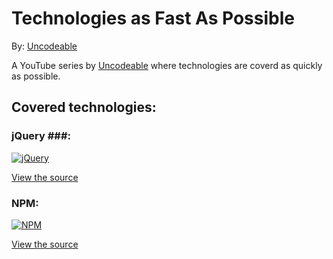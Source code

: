 # Technologies as Fast As Possible #


By: [Uncodeable](https://www.youtube.com/channel/UCHSy684DIkAEc-PHSI0hIUg)

A YouTube series by [Uncodeable](https://www.youtube.com/channel/UCHSy684DIkAEc-PHSI0hIUg) where technologies are coverd as quickly as possible.

## Covered technologies: ##
### jQuery ###:

[![jQuery](https://img.youtube.com/vi/VFh6eLDoqT8/0.jpg)](https://www.youtube.com/watch?v=VFh6eLDoqT8)

[View the source](jquery/jquery.js)




### NPM: ###

[![NPM](https://img.youtube.com/vi/Y9LxKYZq3OY/0.jpg)](https://www.youtube.com/watch?v=Y9LxKYZq3OY)

[View the source](npm/npm.bash)
